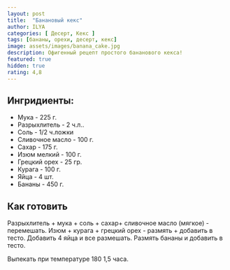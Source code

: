 ```yaml
---
layout: post
title:  "Банановый кекс"
author: ILYA
categories: [ Десерт, Кекс ]
tags: [бананы, орехи, десерт, кекс]
image: assets/images/banana_cake.jpg
description: Офигенный рецепт простого бананового кекса!
featured: true
hidden: true
rating: 4,8
---
```


## Ингридиенты:

- Мука - 225 г.
- Разрыхлитель - 2 ч.л..
- Соль - 1/2 ч.ложки
- Сливочное масло - 100 г.
- Сахар - 175 г.
- Изюм мелкий - 100 г.
- Грецкий орех - 25 гр.
- Курага - 100 г.
- Яйца - 4 шт.
- Бананы - 450 г.

## Как готовить

Разрыхлитель + мука + соль + сахар+ сливочное масло (мягкое) - перемешать.
Изюм + курага + грецкий орех - размять + добавить в тесто.
Добавить 4 яйца и все размешать.
Размять бананы и добавить в тесто.

Выпекать при температуре 180 1,5 часа.
